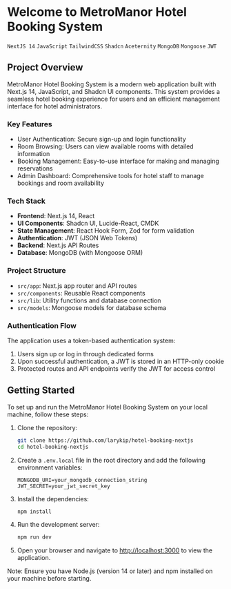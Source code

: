 # Welcome to MetroManor Hotel Booking System

`NextJS 14` `JavaScript` `TailwindCSS` `Shadcn` `Aceternity` `MongoDB` `Mongoose` `JWT`

## Project Overview

MetroManor Hotel Booking System is a modern web application built with Next.js 14, JavaScript, and Shadcn UI components. This system provides a seamless hotel booking experience for users and an efficient management interface for hotel administrators.

### Key Features

- User Authentication: Secure sign-up and login functionality
- Room Browsing: Users can view available rooms with detailed information
- Booking Management: Easy-to-use interface for making and managing reservations
- Admin Dashboard: Comprehensive tools for hotel staff to manage bookings and room availability

### Tech Stack

- **Frontend**: Next.js 14, React
- **UI Components**: Shadcn UI, Lucide-React, CMDK
- **State Management**: React Hook Form, Zod for form validation
- **Authentication**: JWT (JSON Web Tokens)
- **Backend**: Next.js API Routes
- **Database**: MongoDB (with Mongoose ORM)

### Project Structure

- `src/app`: Next.js app router and API routes
- `src/components`: Reusable React components
- `src/lib`: Utility functions and database connection
- `src/models`: Mongoose models for database schema

### Authentication Flow

The application uses a token-based authentication system:
1. Users sign up or log in through dedicated forms
2. Upon successful authentication, a JWT is stored in an HTTP-only cookie
3. Protected routes and API endpoints verify the JWT for access control

## Getting Started

To set up and run the MetroManor Hotel Booking System on your local machine, follow these steps:

1. Clone the repository:
   ```bash
   git clone https://github.com/larykip/hotel-booking-nextjs
   cd hotel-booking-nextjs
   ```

2. Create a `.env.local` file in the root directory and add the following environment variables:
   ```
   MONGODB_URI=your_mongodb_connection_string
   JWT_SECRET=your_jwt_secret_key
   ```

3. Install the dependencies:
   ```bash
   npm install
   ```

4. Run the development server:
   ```bash
   npm run dev
   ```

5. Open your browser and navigate to [http://localhost:3000](http://localhost:3000) to view the application.

Note: Ensure you have Node.js (version 14 or later) and npm installed on your machine before starting.
